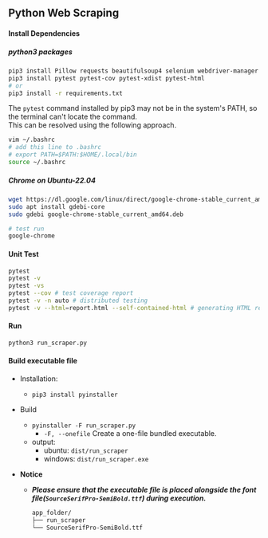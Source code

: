## Python Web Scraping

#### Install Dependencies

##### python3 packages

```bash
pip3 install Pillow requests beautifulsoup4 selenium webdriver-manager opencv-python numpy
pip3 install pytest pytest-cov pytest-xdist pytest-html
# or
pip3 install -r requirements.txt
```

The `pytest` command installed by pip3 may not be in the system's PATH,
so the terminal can't locate the command.<br>
This can be resolved using the following approach.

``` bash
vim ~/.bashrc
# add this line to .bashrc
# export PATH=$PATH:$HOME/.local/bin
source ~/.bashrc
```

##### Chrome on Ubuntu-22.04

```bash
wget https://dl.google.com/linux/direct/google-chrome-stable_current_amd64.deb
sudo apt install gdebi-core
sudo gdebi google-chrome-stable_current_amd64.deb

# test run
google-chrome
```

#### Unit Test

```bash
pytest
pytest -v
pytest -vs
pytest --cov # test coverage report
pytest -v -n auto # distributed testing
pytest -v --html=report.html --self-contained-html # generating HTML report
```

#### Run

```bash
python3 run_scraper.py
```

#### Build executable file
- Installation:
  - `pip3 install pyinstaller`
- Build
  - `pyinstaller -F run_scraper.py`  
    - `-F, --onefile` Create a one-file bundled executable.
  - output:
    - ubuntu: `dist/run_scraper`
    - windows: `dist/run_scraper.exe`

- **Notice**
  - ***Please ensure that the executable file is placed alongside the font 
    file(`SourceSerifPro-SemiBold.ttf`) during execution.*** 
    ```Markdown
    app_folder/
    ├── run_scraper
    └── SourceSerifPro-SemiBold.ttf
    ```
